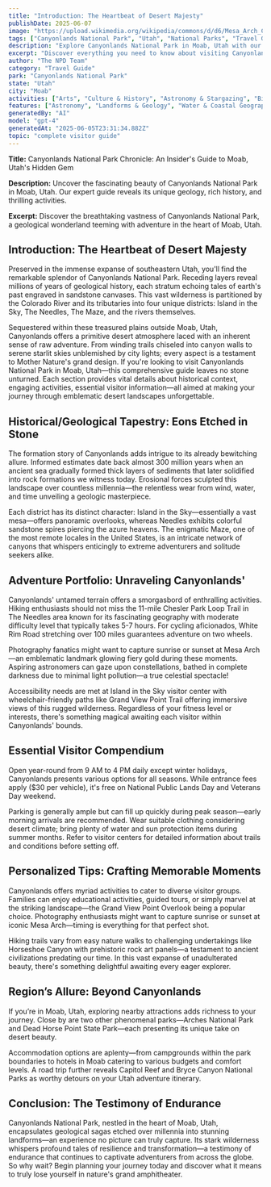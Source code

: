 ```yaml
---
title: "Introduction: The Heartbeat of Desert Majesty"
publishDate: 2025-06-07
image: "https://upload.wikimedia.org/wikipedia/commons/d/d6/Mesa_Arch_Canyonlands_sunrise.jpg"
tags: ["Canyonlands National Park", "Utah", "National Parks", "Travel Guide", "Moab", "Outdoor Recreation", "Family Travel", "Adventure"]
description: "Explore Canyonlands National Park in Moab, Utah with our comprehensive visitor guide featuring activities, tips, and local insights."
excerpt: "Discover everything you need to know about visiting Canyonlands National Park in Moab, Utah."
author: "The NPD Team"
category: "Travel Guide"
park: "Canyonlands National Park"
state: "Utah"
city: "Moab"
activities: ["Arts", "Culture & History", "Astronomy & Stargazing", "Biking", "Camping", "Climbing & Caving", "Educational Activities", "Guided & Self-Guided Tours", "Hiking & Trekking", "Water Activities"]
features: ["Astronomy", "Landforms & Geology", "Water & Coastal Geography", "Science", "Innovation & Industry", "Wildlife & Conservation", "Transportation", "Cultural Heritage & Society", "Natural Features & Ecosystems"]
generatedBy: "AI"
model: "gpt-4"
generatedAt: "2025-06-05T23:31:34.882Z"
topic: "complete visitor guide"
---
```


**Title:** Canyonlands National Park Chronicle: An Insider's Guide to Moab, Utah's Hidden Gem 

**Description:** Uncover the fascinating beauty of Canyonlands National Park in Moab, Utah. Our expert guide reveals its unique geology, rich history, and thrilling activities.

**Excerpt:** Discover the breathtaking vastness of Canyonlands National Park, a geological wonderland teeming with adventure in the heart of Moab, Utah. 

## Introduction: The Heartbeat of Desert Majesty 
Preserved in the immense expanse of southeastern Utah, you'll find the remarkable splendor of Canyonlands National Park. Receding layers reveal millions of years of geological history, each stratum echoing tales of earth's past engraved in sandstone canvases. This vast wilderness is partitioned by the Colorado River and its tributaries into four unique districts: Island in the Sky, The Needles, The Maze, and the rivers themselves. 

Sequestered within these treasured plains outside Moab, Utah, Canyonlands offers a primitive desert atmosphere laced with an inherent sense of raw adventure. From winding trails chiseled into canyon walls to serene starlit skies unblemished by city lights; every aspect is a testament to Mother Nature's grand design. If you're looking to visit Canyonlands National Park in Moab, Utah—this comprehensive guide leaves no stone unturned. Each section provides vital details about historical context, engaging activities, essential visitor information—all aimed at making your journey through emblematic desert landscapes unforgettable.

## Historical/Geological Tapestry: Eons Etched in Stone
The formation story of Canyonlands adds intrigue to its already bewitching allure. Informed estimates date back almost 300 million years when an ancient sea gradually formed thick layers of sediments that later solidified into rock formations we witness today. Erosional forces sculpted this landscape over countless millennia—the relentless wear from wind, water, and time unveiling a geologic masterpiece. 

Each district has its distinct character: Island in the Sky—essentially a vast mesa—offers panoramic overlooks, whereas Needles exhibits colorful sandstone spires piercing the azure heavens. The enigmatic Maze, one of the most remote locales in the United States, is an intricate network of canyons that whispers enticingly to extreme adventurers and solitude seekers alike.

## Adventure Portfolio: Unraveling Canyonlands'
Canyonlands' untamed terrain offers a smorgasbord of enthralling activities. Hiking enthusiasts should not miss the 11-mile Chesler Park Loop Trail in The Needles area known for its fascinating geography with moderate difficulty level that typically takes 5-7 hours. For cycling aficionados, White Rim Road stretching over 100 miles guarantees adventure on two wheels.

Photography fanatics might want to capture sunrise or sunset at Mesa Arch—an emblematic landmark glowing fiery gold during these moments. Aspiring astronomers can gaze upon constellations, bathed in complete darkness due to minimal light pollution—a true celestial spectacle!

Accessibility needs are met at Island in the Sky visitor center with wheelchair-friendly paths like Grand View Point Trail offering immersive views of this rugged wilderness. Regardless of your fitness level or interests, there's something magical awaiting each visitor within Canyonlands' bounds.

## Essential Visitor Compendium
Open year-round from 9 AM to 4 PM daily except winter holidays, Canyonlands presents various options for all seasons. While entrance fees apply ($30 per vehicle), it's free on National Public Lands Day and Veterans Day weekend.

Parking is generally ample but can fill up quickly during peak season—early morning arrivals are recommended. Wear suitable clothing considering desert climate; bring plenty of water and sun protection items during summer months. Refer to visitor centers for detailed information about trails and conditions before setting off.

## Personalized Tips: Crafting Memorable Moments
Canyonlands offers myriad activities to cater to diverse visitor groups. Families can enjoy educational activities, guided tours, or simply marvel at the striking landscape—the Grand View Point Overlook being a popular choice. Photography enthusiasts might want to capture sunrise or sunset at iconic Mesa Arch—timing is everything for that perfect shot.

Hiking trails vary from easy nature walks to challenging undertakings like Horseshoe Canyon with prehistoric rock art panels—a testament to ancient civilizations predating our time. In this vast expanse of unadulterated beauty, there's something delightful awaiting every eager explorer.

## Region’s Allure: Beyond Canyonlands
If you’re in Moab, Utah, exploring nearby attractions adds richness to your journey. Close by are two other phenomenal parks—Arches National Park and Dead Horse Point State Park—each presenting its unique take on desert beauty.

Accommodation options are aplenty—from campgrounds within the park boundaries to hotels in Moab catering to various budgets and comfort levels. A road trip further reveals Capitol Reef and Bryce Canyon National Parks as worthy detours on your Utah adventure itinerary.

## Conclusion: The Testimony of Endurance 
Canyonlands National Park, nestled in the heart of Moab, Utah, encapsulates geological sagas etched over millennia into stunning landforms—an experience no picture can truly capture. Its stark wilderness whispers profound tales of resilience and transformation—a testimony of endurance that continues to captivate adventurers from across the globe. So why wait? Begin planning your journey today and discover what it means to truly lose yourself in nature's grand amphitheater.